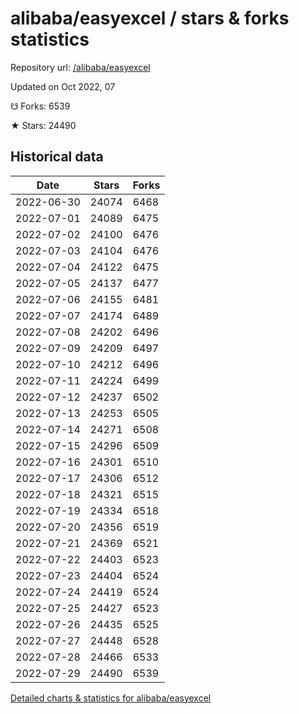 # alibaba/easyexcel / stars & forks statistics

Repository url: [/alibaba/easyexcel](https://github.com/alibaba/easyexcel)

Updated on Oct 2022, 07

☋ Forks: 6539

★ Stars: 24490

## Historical data
| Date | Stars | Forks |
|------|-------|-------|
| 2022-06-30 | 24074 | 6468 | 
| 2022-07-01 | 24089 | 6475 | 
| 2022-07-02 | 24100 | 6476 | 
| 2022-07-03 | 24104 | 6476 | 
| 2022-07-04 | 24122 | 6475 | 
| 2022-07-05 | 24137 | 6477 | 
| 2022-07-06 | 24155 | 6481 | 
| 2022-07-07 | 24174 | 6489 | 
| 2022-07-08 | 24202 | 6496 | 
| 2022-07-09 | 24209 | 6497 | 
| 2022-07-10 | 24212 | 6496 | 
| 2022-07-11 | 24224 | 6499 | 
| 2022-07-12 | 24237 | 6502 | 
| 2022-07-13 | 24253 | 6505 | 
| 2022-07-14 | 24271 | 6508 | 
| 2022-07-15 | 24296 | 6509 | 
| 2022-07-16 | 24301 | 6510 | 
| 2022-07-17 | 24306 | 6512 | 
| 2022-07-18 | 24321 | 6515 | 
| 2022-07-19 | 24334 | 6518 | 
| 2022-07-20 | 24356 | 6519 | 
| 2022-07-21 | 24369 | 6521 | 
| 2022-07-22 | 24403 | 6523 | 
| 2022-07-23 | 24404 | 6524 | 
| 2022-07-24 | 24419 | 6524 | 
| 2022-07-25 | 24427 | 6523 | 
| 2022-07-26 | 24435 | 6525 | 
| 2022-07-27 | 24448 | 6528 | 
| 2022-07-28 | 24466 | 6533 | 
| 2022-07-29 | 24490 | 6539 | 


[Detailed charts & statistics for alibaba/easyexcel](https://reviewgithub.com/rep/alibaba/easyexcel)
